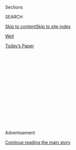 <div id="app">

<div>

<div>

<div>

<div class="NYTAppHideMasthead css-1q2w90k e1suatyy0">

<div class="section css-ui9rw0 e1suatyy2">

<div class="css-eph4ug er09x8g0">

<div class="css-6n7j50">

</div>

<span class="css-1dv1kvn">Sections</span>

<div class="css-10488qs">

<span class="css-1dv1kvn">SEARCH</span>

</div>

[Skip to content](#site-content)[Skip to site
index](#site-index)

</div>

<div id="masthead-section-label" class="css-1wr3we4 eaxe0e00">

[Well](https://www.nytimes3xbfgragh.onion/section/well)

</div>

<div class="css-10698na e1huz5gh0">

</div>

</div>

<div id="masthead-bar-one" class="section hasLinks css-15hmgas e1csuq9d3">

<div class="css-uqyvli e1csuq9d0">

</div>

<div class="css-1uqjmks e1csuq9d1">

</div>

<div class="css-9e9ivx">

[](https://myaccount.nytimes3xbfgragh.onion/auth/login?response_type=cookie&client_id=vi)

</div>

<div class="css-1bvtpon e1csuq9d2">

[Today’s
Paper](https://www.nytimes3xbfgragh.onion/section/todayspaper)

</div>

</div>

</div>

</div>

<div data-aria-hidden="false">

<div id="site-content" data-role="main">

<div>

<div class="css-1aor85t" style="opacity:0.000000001;z-index:-1;visibility:hidden">

<div class="css-1hqnpie">

<div class="css-epjblv">

<span class="css-17xtcya">[Well](/section/well)</span><span class="css-x15j1o">|</span><span class="css-fwqvlz">When
Romance Is a
Scam</span>

</div>

<div class="css-k008qs">

<div class="css-1iwv8en">

<span class="css-18z7m18"></span>

<div>

</div>

</div>

<span class="css-1n6z4y">https://nyti.ms/2wK9pWK</span>

<div class="css-1705lsu">

<div class="css-4xjgmj">

<div class="css-4skfbu" data-role="toolbar" data-aria-label="Social Media Share buttons, Save button, and Comments Panel with current comment count" data-testid="share-tools">

  - 
  - 
  - 
  - 
    
    <div class="css-6n7j50">
    
    </div>

  - 
  - 

</div>

</div>

</div>

</div>

</div>

</div>

<div id="NYT_TOP_BANNER_REGION" class="css-13pd83m">

</div>

<div id="top-wrapper" class="css-1sy8kpn">

<div id="top-slug" class="css-l9onyx">

Advertisement

</div>

[Continue reading the main
story](#after-top)

<div class="ad top-wrapper" style="text-align:center;height:100%;display:block;min-height:250px">

<div id="top" class="place-ad" data-position="top" data-size-key="top">

</div>

</div>

<div id="after-top">

</div>

</div>

<div>

<div id="sponsor-wrapper" class="css-1hyfx7x">

<div id="sponsor-slug" class="css-19vbshk">

Supported by

</div>

[Continue reading the main
story](#after-sponsor)

<div id="sponsor" class="ad sponsor-wrapper" style="text-align:center;height:100%;display:block">

</div>

<div id="after-sponsor">

</div>

</div>

<div class="css-186x18t">

The New old age

</div>

<div class="css-1vkm6nb ehdk2mb0">

# When Romance Is a Scam

</div>

More con artists are finding their marks on all manner of social media
platforms, knowing that the payoff from older victims can be big.

<div class="css-79elbk" data-testid="photoviewer-wrapper">

<div class="css-z3e15g" data-testid="photoviewer-wrapper-hidden">

</div>

<div class="css-1a48zt4 ehw59r15" data-testid="photoviewer-children">

![<span class="css-16f3y1r e13ogyst0" data-aria-hidden="true">“I
thought, his is someone I’m going to enjoy getting to know,” said Ellen
Floren of
Chicago.</span><span class="css-cnj6d5 e1z0qqy90" itemprop="copyrightHolder"><span class="css-1ly73wi e1tej78p0">Credit...</span><span><span>Lyndon
French for The New York
Times</span></span></span>](https://static01.graylady3jvrrxbe.onion/images/2020/03/31/science/27SCI-SPAN1/merlin_171011121_11da129e-8299-4483-ae2d-c5752544b7fa-articleLarge.jpg?quality=75&auto=webp&disable=upscale)

</div>

</div>

<div class="css-18e8msd">

<div class="css-vp77d3 epjyd6m0">

<div class="css-1baulvz">

By [<span class="css-1baulvz last-byline" itemprop="name">Paula
Span</span>](https://www.nytimes3xbfgragh.onion/by/paula-span)

</div>

</div>

  - March 27,
    2020

  - 
    
    <div class="css-4xjgmj">
    
    <div class="css-d8bdto" data-role="toolbar" data-aria-label="Social Media Share buttons, Save button, and Comments Panel with current comment count" data-testid="share-tools">
    
      - 
      - 
      - 
      - 
        
        <div class="css-6n7j50">
        
        </div>
    
      - 
      - 
    
    </div>
    
    </div>

</div>

</div>

<div class="section meteredContent css-1r7ky0e" name="articleBody" itemprop="articleBody">

<div class="css-1fanzo5 StoryBodyCompanionColumn">

<div class="css-53u6y8">

Ellen Floren was not looking for love.

The criminals who lured her into an online scam last summer approached
her not on a dating site, where she might have been wary, but through
the neighborhood hub called Nextdoor.

A man who said his name was James Gibson said he’d noticed her profile
on the site. He also lived in her Chicago neighborhood, he told her,
specifying a street. Could they have a conversation?

“He was very polite: ‘I hope I’m not out of line. I just found you very
attractive,’” recalled Ms. Floren, who is 67 and a part-time educational
consultant. They chatted on the site for a week or so. “Then it was, ‘Is
it OK if we email?’”

She agreed. Soon they shifted to phone conversations, often lasting an
hour, and to texting several times a day. “It became very seductive,”
Ms. Floren said. How could she help sympathizing when he revealed that
his wife and child had been killed in a car crash long ago?

</div>

</div>

<div class="css-1fanzo5 StoryBodyCompanionColumn">

<div class="css-53u6y8">

Though they had swapped photos, they hadn’t met in person; he said he
was temporarily working in a distant suburb, at a high-level job in
communications systems, and staying at a hotel.

But after a few weeks, when he said he was coming to Chicago, they
arranged to have dinner. “I thought, this is someone I’m going to enjoy
getting to know,” Ms. Floren said. She was disappointed when the
supposed Mr. Gibson got in too late to see her, then apologetically said
he had just landed a big job in Europe and had to leave at once,
postponing their date.

The elements of deception and manipulation in Ms. Floren’s saga sound
familiar to those knowledgeable about the rise of[online romance
swindles](https://www.consumer.ftc.gov/articles/what-you-need-know-about-romance-scams).

Con artists now find victims on any social media platform — Instagram,
Facebook, games like Words With Friends.

But “they quickly want to remove you from the platform,” said Amy
Nofziger, director of the AARP Fraud Watch Network. The romancers ask to
switch to text, phone or messaging apps that offer more intimacy and
less security monitoring. The exchange of personal contact information
also makes both parties appear trusting.

</div>

</div>

<div class="css-1fanzo5 StoryBodyCompanionColumn">

<div class="css-53u6y8">

The tragic personal story, the quick professions of love combined with
distance that prevents the parties’ ever meeting all fit the pattern,
said Monica Vaca, an associate director in the Bureau of Consumer
Protection at the Federal Trade Commission.

So do the photographs. “You feel more like you know this person because
you’ve seen their picture,” Ms. Vaca said. “Invariably, it’s a photo of
someone else.”

Weeks or months may pass before the scammers — generally not
individuals, but criminal rings working in shifts (hence their ability
to be wooing online all day) — make the key move.

They ask for
money.

[Reports](https://www.ftc.gov/reports/consumer-sentinel-network-data-book-2019)
collected by the F.T.C. from consumers and local law enforcement show
how sharply online romance fraud is increasing. In 2015, the agency
received 8,500 such complaints. Last year, the number topped 25,000 —
though Ms. Vaca cautioned that “this crime is dramatically
underreported.”

But what really drew regulators’ attention, given that other fraud
categories generated more complaints, was the money involved. “It’s the
No. 1 fraud category if you look at the total dollars people reported
losing,” Ms. Vaca said.

In 2015, people reported losing $33 million to romance scams; last year,
they lost $201 million — more than victims lost to fake lotteries and
sweepstakes, impostor frauds or tech support phishing.

Older adults have been particularly hard hit. Anyone — regardless of
age, gender or education level — can fall for a romance swindle; in
fact, younger adults are more apt to report losing money to these
frauds. “But when older people do report losing money, their dollar
losses are much higher,” Ms. Vaca said.

</div>

</div>

<div class="css-1fanzo5 StoryBodyCompanionColumn">

<div class="css-53u6y8">

The median loss for romance fraud victims in their 20s was $770. People
in their 50s reported losing twice as much. The losses reached $3,000
for victims in their 60s and $6,450 for those in their 70s.

“We’ve heard of people refinancing their homes and cashing out
retirement accounts,” Ms. Nofziger said. “Scammers go where the money
is, and criminals know that older adults have the majority of assets in
the United States.”

Last year, federal prosecutors brought a number of alarming romance
cases. A 76-year-old [widow in Rhode
Island](https://www.justice.gov/usao-ri/pr/five-charged-online-romance-scams-targeting-seniors)
transferred more than $660,000 to bank accounts she thought belonged to
a U.S. Army general in Afghanistan. (Posing as a military member is
another red flag, along with overseas locations.)

In Oklahoma, 10 Nigerian and United States citizens were
[indicted](https://www.justice.gov/opa/pr/10-men-involved-nigerian-romance-scams-indicted-money-laundering-conspiracy)
in a fraud ring targeting multiple victims in three states. A grand jury
in Georgia indicted a [man accused of bilking a Virginia
woman](https://www.justice.gov/usao-ndga/pr/georgia-man-indicted-65-million-dollar-online-romance-scam-and-business-email),
who had a large trust, of $6.5 million.

Ms. Floren may qualify as one of the luckier victims. As “James Gibson”
was leaving for Europe, he suddenly called, saying his Netflix card had
expired. “He really wanted to be able to watch movies on the plane,” she
recalled. “Would I please go to a Walmart and buy him a $100 Netflix
card?”

Gift cards, untraceable and available everywhere, have become the
currency of choice for scammers, Ms. Nofziger said. But they may also
ask victims to open a bank account and provide access to it, or to ship
iPhones.

Ms. Floren bought a gift card, reading her apparent suitor the number.
Three days later, he called again, claiming to have left a bag of
expensive tools in a cab. “He was hysterical on the phone,” she said.
The tools were worth $4,000, but he’d found replacements for just
$2,600. Would she send him the money?

</div>

</div>

<div class="css-1fanzo5 StoryBodyCompanionColumn">

<div class="css-53u6y8">

She took a break, had a cup of coffee, wondered why an international
traveler had no credit card or employer willing to help. When the man
called back, she announced, “You are scamming me,” tossed in a few
expletives, and hung up, blocking him online and on the phone. Total
financial loss: $100.

When she posted about the fraud on Nextdoor and Facebook, other women
said they’d been similarly defrauded.

Often, though, victims feel too humiliated to talk about what happened.
A 68-year-old social worker in the Bay Area, for instance, asked not to
be named because she still hasn’t told her family about a grifter she
encountered on Our Time, a dating site for singles over 50.

He claimed to be an Air Force pilot, emailed her gushy poetry (probably
copied from romance novels, experts say), then persuaded her to wire
$1,200 to a location in the Middle East, where he was purportedly
serving.

“Can you believe what a sucker I was?” the social worker said. “What was
wrong with me?” She regrets getting angry with a friend who questioned
the relationship. With hindsight, she blames her vulnerability on the
fact that her mother was dying.

“With this fraud, especially, there is so much emotional trauma,” Ms.
Nofziger said of its victims. “They’re embarrassed. Their hearts are
broken. They not only lost their money, but this dream they had.”

She advises friends and relatives to treat victims gently. “Lead with
kindness and empathy,” she said. “‘How could you be so stupid?’ is the
worst thing to say.”

</div>

</div>

<div class="css-1fanzo5 StoryBodyCompanionColumn">

<div class="css-53u6y8">

She encourages victims to report these crimes to the
[F.T.C.](https://www.ftccomplaintassistant.gov/) or the
[F.B.I.](https://www.ic3.gov/default.aspx) An [AARP
helpline](https://www.aarp.org/money/scams-fraud/) helps people file
complaints.

Bottom line: Anyone who appears to be pursuing romance online, while
somehow never being available to meet in person, may be a fiction
created by criminals. They’re patient and skilled, and have
plausible-sounding reasons for asking for money — but that’s the signal
for victims to flee.

“Now,” Ms. Floren said, “as soon as anyone would ask me for 10 cents,
I’d say no.”

***\[*[*Like the Science Times page on
Facebook.*](https://slack-redir.net/link?url=http%3A%2F%2Fon.fb.me%2F1paTQ1h&v=3)**
****** *| Sign up for the* **[*Science Times
newsletter.*](https://slack-redir.net/link?url=http%3A%2F%2Fnyti.ms%2F1MbHaRU&v=3)*\]***

</div>

</div>

</div>

<div>

</div>

<div>

</div>

<div>

</div>

<div>

<div id="bottom-wrapper" class="css-1ede5it">

<div id="bottom-slug" class="css-l9onyx">

Advertisement

</div>

[Continue reading the main
story](#after-bottom)

<div id="bottom" class="ad bottom-wrapper" style="text-align:center;height:100%;display:block;min-height:90px">

</div>

<div id="after-bottom">

</div>

</div>

</div>

</div>

</div>

## Site Index

<div>

</div>

## Site Information Navigation

  - [© <span>2020</span> <span>The New York Times
    Company</span>](https://help.nytimes3xbfgragh.onion/hc/en-us/articles/115014792127-Copyright-notice)

<!-- end list -->

  - [NYTCo](https://www.nytco.com/)
  - [Contact
    Us](https://help.nytimes3xbfgragh.onion/hc/en-us/articles/115015385887-Contact-Us)
  - [Work with us](https://www.nytco.com/careers/)
  - [Advertise](https://nytmediakit.com/)
  - [T Brand Studio](http://www.tbrandstudio.com/)
  - [Your Ad
    Choices](https://www.nytimes3xbfgragh.onion/privacy/cookie-policy#how-do-i-manage-trackers)
  - [Privacy](https://www.nytimes3xbfgragh.onion/privacy)
  - [Terms of
    Service](https://help.nytimes3xbfgragh.onion/hc/en-us/articles/115014893428-Terms-of-service)
  - [Terms of
    Sale](https://help.nytimes3xbfgragh.onion/hc/en-us/articles/115014893968-Terms-of-sale)
  - [Site
    Map](https://spiderbites.nytimes3xbfgragh.onion)
  - [Help](https://help.nytimes3xbfgragh.onion/hc/en-us)
  - [Subscriptions](https://www.nytimes3xbfgragh.onion/subscription?campaignId=37WXW)

</div>

</div>

</div>

</div>
